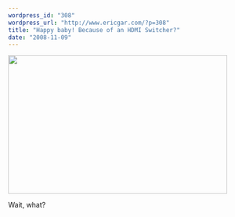```yaml
---
wordpress_id: "308"
wordpress_url: "http://www.ericgar.com/?p=308"
title: "Happy baby! Because of an HDMI Switcher?"
date: "2008-11-09"
---
```

<a href="/uploads/2008/11/monoprice.png"><img src="/uploads/2008/11/monoprice.png" alt="" title="monoprice" width="447" height="283" class="alignnone size-full wp-image-309" /></a>

Wait, what?
